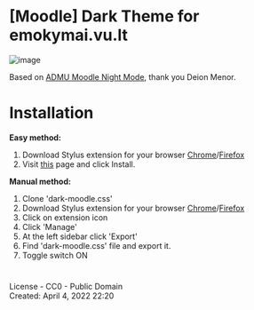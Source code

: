 # [Moodle] Dark Theme for emokymai.vu.lt
![image](https://user-images.githubusercontent.com/26182157/161750016-ed9e9651-4d0a-461c-9fa8-a40d1dd374f3.png)


Based on <a href="https://github.com/deionmenor/moodle-night-mode">ADMU Moodle Night Mode</a>, thank you Deion Menor.
# Installation 
  **Easy method:** <br>
  1. Download Stylus extension for your browser <a href="https://chrome.google.com/webstore/detail/stylus/clngdbkpkpeebahjckkjfobafhncgmne?hl=en">Chrome</a>/<a href="https://addons.mozilla.org/en-US/firefox/addon/styl-us/">Firefox</a>
  2. Visit <a href="https://userstyles.world/style/4009/moodle-emokimay-dark-theme-vu-lt">this</a> page and click Install.<br>

  **Manual method:** <br>
  1. Clone 'dark-moodle.css'
  2. Download Stylus extension for your browser <a href="https://chrome.google.com/webstore/detail/stylus/clngdbkpkpeebahjckkjfobafhncgmne?hl=en">Chrome</a>/<a href="https://addons.mozilla.org/en-US/firefox/addon/styl-us/">Firefox</a>
  3. Click on extension icon
  4. Click 'Manage'
  5. At the left sidebar click 'Export'
  6. Find 'dark-moodle.css' file and export it.
  7. Toggle switch ON<br>

#
License - CC0 - Public Domain <br>
Created: April 4, 2022 22:20

